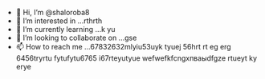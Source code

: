- 👋 Hi, I’m @shaloroba8
- 👀 I’m interested in ...rthrth
- 🌱 I’m currently learning ...k yu
- 💞️ I’m looking to collaborate on ...gse
- 📫 How to reach me ...67832632mlyiu53uyk tyuej 56hrt rt eg erg 6456tryrtu fytufytu6765
i67rteyutyue wefwefkfcngxпваыdfgze rtueyt  ky erye
<!---
shaloroba8/shaloroba8 is a ✨ special ✨ repository because its `README.md` (this file) appears on your GitHub profile.
You can click the Preview link to take a look at your changes.f wewe
--->
